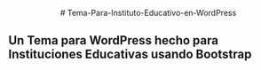 <p align="center">
    # Tema-Para-Instituto-Educativo-en-WordPress
</p>

## Un Tema para WordPress hecho para Instituciones Educativas usando Bootstrap
